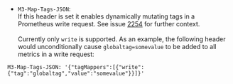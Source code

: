 - `M3-Map-Tags-JSON`:  
 If this header is set it enables dynamically mutating tags in a Prometheus write request. See issue
[2254](https://github.com/m3db/m3/issues/2254) for further context.<br /><br />
Currently only `write` is supported. As an example, the following header would unconditionally cause
`globaltag=somevalue` to be added to all metrics in a write request:
```
M3-Map-Tags-JSON: '{"tagMappers":[{"write":{"tag":"globaltag","value":"somevalue"}}]}'
```
<br /><br />